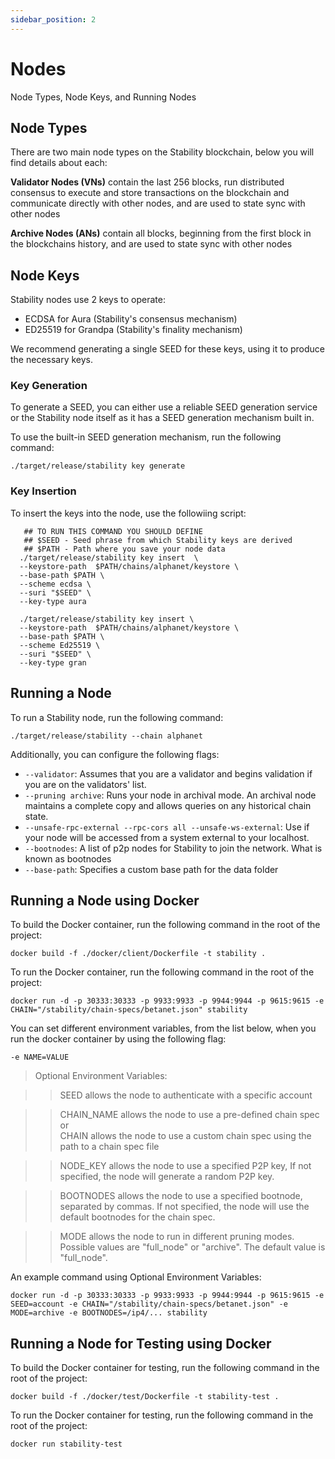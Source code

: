 ```yaml
---
sidebar_position: 2
---
```

# Nodes
Node Types, Node Keys, and Running Nodes
## Node Types

There are two main node types on the Stability blockchain, below you will find details about each:

**Validator Nodes (VNs)** contain the last 256 blocks, run distributed consensus to execute and store transactions on the blockchain and communicate directly with other nodes, and are used to state sync with other nodes

**Archive Nodes (ANs)** contain all blocks, beginning from the first block in the blockchains history, and are used to state sync with other nodes

## Node Keys
Stability nodes use 2 keys to operate:
- ECDSA for Aura (Stability's consensus mechanism)
- ED25519 for Grandpa (Stability's finality mechanism)

We recommend generating a single SEED for these keys, using it to produce the necessary keys.

### Key Generation
To generate a SEED, you can either use a reliable SEED generation service or the Stability node itself as it has a SEED generation mechanism built in. 

To use the built-in SEED generation mechanism, run the following command:
```
./target/release/stability key generate
```

### Key Insertion
To insert the keys into the node, use the followiing script:
```
   ## TO RUN THIS COMMAND YOU SHOULD DEFINE
   ## $SEED - Seed phrase from which Stability keys are derived
   ## $PATH - Path where you save your node data
  ./target/release/stability key insert  \
  --keystore-path  $PATH/chains/alphanet/keystore \
  --base-path $PATH \
  --scheme ecdsa \
  --suri "$SEED" \
  --key-type aura

  ./target/release/stability key insert \
  --keystore-path  $PATH/chains/alphanet/keystore \
  --base-path $PATH \
  --scheme Ed25519 \
  --suri "$SEED" \
  --key-type gran
```

## Running a Node
To run a Stability node, run the following command:
```
./target/release/stability --chain alphanet
```

Additionally, you can configure the following flags:

- ``--validator``: Assumes that you are a validator and begins validation if you are on the validators' list.
- ``--pruning archive``: Runs your node in archival mode. An archival node maintains a complete copy and allows queries on any historical chain state.
- ``--unsafe-rpc-external --rpc-cors all --unsafe-ws-external``: Use if your node will be accessed from a system external to your localhost.
- ``--bootnodes``: A list of p2p nodes for Stability to join the network. What is known as bootnodes
- ``--base-path``: Specifies a custom base path for the data folder
  
## Running a Node using Docker

To build the Docker container, run the following command in the root of the project:
```
docker build -f ./docker/client/Dockerfile -t stability .
```

To run the Docker container, run the following command in the root of the project:
```
docker run -d -p 30333:30333 -p 9933:9933 -p 9944:9944 -p 9615:9615 -e CHAIN="/stability/chain-specs/betanet.json" stability
```

You can set different environment variables, from the list below, when you run the docker container by using the following flag:
```
-e NAME=VALUE
```  


> Optional Environment Variables:

>> SEED allows the node to authenticate with a specific account  

>> CHAIN_NAME allows the node to use a pre-defined chain spec  
>> or  
>> CHAIN allows the node to use a custom chain spec using the path to a chain spec file  

>> NODE_KEY allows the node to use a specified P2P key, If not specified, the node will generate a random P2P key.  

>> BOOTNODES allows the node to use a specified bootnode, separated by commas. If not specified, the node will use the default bootnodes for the chain spec.  

>>MODE allows the node to run in different pruning modes. Possible values are "full_node" or "archive". The default value is "full_node".



An example command using Optional Environment Variables:  
```
docker run -d -p 30333:30333 -p 9933:9933 -p 9944:9944 -p 9615:9615 -e SEED=account -e CHAIN="/stability/chain-specs/betanet.json" -e MODE=archive -e BOOTNODES=/ip4/... stability
```

## Running a Node for Testing using Docker

To build the Docker container for testing, run the following command in the root of the project:
```
docker build -f ./docker/test/Dockerfile -t stability-test .
```

To run the Docker container for testing, run the following command in the root of the project:
```
docker run stability-test
```

